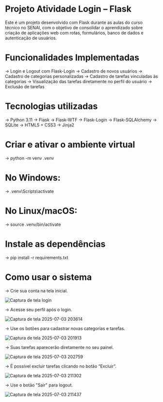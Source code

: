 # Projeto Atividade Login – Flask
Este é um projeto desenvolvido com Flask durante as aulas do curso técnico no SENAI, com o objetivo de consolidar o aprendizado sobre criação de aplicações web com rotas, formulários, banco de dados e autenticação de usuários.

# Funcionalidades Implementadas
-> Login e Logout com Flask-Login
-> Cadastro de novos usuários
-> Cadastro de categorias personalizadas
-> Cadastro de tarefas vinculadas às categorias
-> Visualização das tarefas diretamente no perfil do usuário
-> Exclusão de tarefas

# Tecnologias utilizadas
-> Python 3.11
-> Flask
-> Flask-WTF
-> Flask-Login
-> Flask-SQLAlchemy
-> SQLite
-> HTML5 + CSS3
-> Jinja2

# Criar e ativar o ambiente virtual
-> python -m venv .venv

# No Windows:
-> .venv\Scripts\activate

# No Linux/macOS:
-> source .venv/bin/activate

# Instale as dependências
-> pip install -r requirements.txt

# Como usar o sistema
-> Crie sua conta na tela inicial.

![Captura de tela login ](https://github.com/user-attachments/assets/fa841cd5-7820-45df-994d-83e001efde79)

-> Acesse seu perfil após o login.

![Captura de tela 2025-07-03 203614](https://github.com/user-attachments/assets/ae43bb0d-568d-435c-9548-f49f07bf3328)


-> Use os botões para cadastrar novas categorias e tarefas.

![Captura de tela 2025-07-03 201913](https://github.com/user-attachments/assets/e1bcce4f-bb71-4101-9bb6-87fd53dfbac4)

-> Suas tarefas aparecerão diretamente no seu painel.

![Captura de tela 2025-07-03 202759](https://github.com/user-attachments/assets/9b008665-bcb8-4430-96a9-fd03c8ae3bd6)

-> É possível excluir tarefas clicando no botão “Excluir”.

![Captura de tela 2025-07-03 211302](https://github.com/user-attachments/assets/2e060f27-b03a-4c57-b1a7-2402efea7309)

-> Use o botão "Sair" para logout.

![Captura de tela 2025-07-03 211437](https://github.com/user-attachments/assets/9ba3e9da-61bc-48ce-9b49-a46db84ad7fa)


